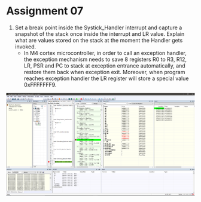 # **Assignment 07**


1. Set a break point inside the Systick_Handler interrupt and capture a snapshot of the stack once inside the interrupt and LR value. Explain what are values stored on the stack at the moment the Handler gets invoked.
   * In M4 cortex microcontroller, in order to call an exception handler, the exception mechanism needs to save 8 registers R0 to R3, R12, LR, PSR and PC to stack at exception entrance automatically, and restore them back when exception exit. Moreover, when program reaches exception handler the LR register will store a special value 0xFFFFFFF9.



![Image of swap_pointer](https://github.com/TTran2627/embsys100/blob/master/assignment07/capture.PNG)
